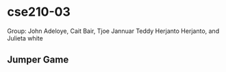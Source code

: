 # cse210-03
Group: John Adeloye, Cait Bair, Tjoe Jannuar Teddy Herjanto Herjanto, and Julieta white

## Jumper Game